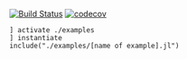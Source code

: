 [![Build Status](https://github.com/guberger/OnlineScenarioOptimization.jl/actions/workflows/ci.yml/badge.svg?branch=main)](https://github.com/guberger/OnlineScenarioOptimization.jl/actions) 
[![codecov](https://codecov.io/github/guberger/OnlineScenarioOptimization.jl/graph/badge.svg)](https://codecov.io/github/guberger/OnlineScenarioOptimization.jl)

```juliq
] activate ./examples
] instantiate
include("./examples/[name of example].jl")
```